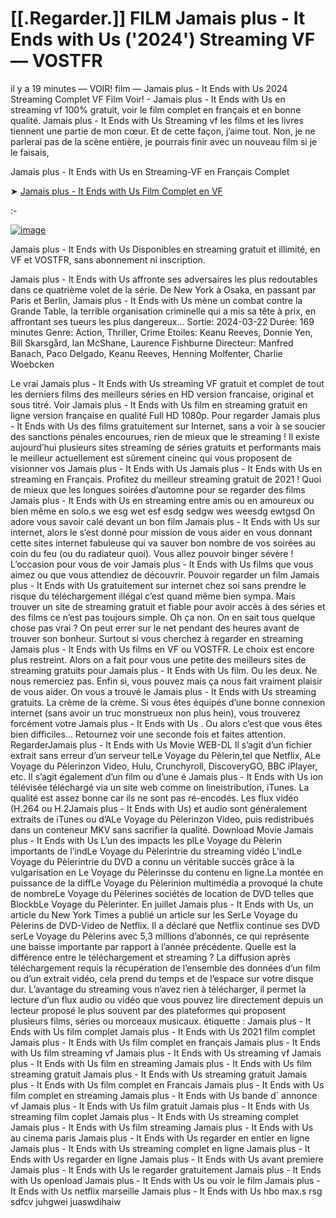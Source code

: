 # [[.Regarder.]] FILM Jamais plus - It Ends with Us ('2024') Streaming VF — VOSTFR

il y a 19 minutes — VOIR! film — Jamais plus - It Ends with Us 2024 Streaming Complet VF Film Voir! - Jamais plus - It Ends with Us en streaming vf 100% gratuit, voir le film complet en français et en bonne qualité. Jamais plus - It Ends with Us Streaming vf les films et les livres tiennent une partie de mon cœur. Et de cette façon, j’aime tout. Non, je ne parlerai pas de la scène entière, je pourrais finir avec un nouveau film si je le faisais,

Jamais plus - It Ends with Us en Streaming-VF en Français Complet

➤ [Jamais plus - It Ends with Us Film Complet en VF](https://dmovie.fun/fr/movie/1079091/it-ends-with-usend.gith)

:-

[![image](https://github.com/user-attachments/assets/026f9955-ed15-405e-84ff-905c74515164)](https://dmovie.fun/fr/movie/1079091/it-ends-with-usend.gith)

Jamais plus - It Ends with Us Disponibles en streaming gratuit et illimité, en VF et VOSTFR, sans abonnement ni inscription.

Jamais plus - It Ends with Us affronte ses adversaires les plus redoutables dans ce quatrième volet de la série. De New York à Osaka, en passant par Paris et Berlin, Jamais plus - It Ends with Us mène un combat contre la Grande Table, la terrible organisation criminelle qui a mis sa tête à prix, en affrontant ses tueurs les plus dangereux... Sortie: 2024-03-22 Durée: 169 minutes Genre: Action, Thriller, Crime Etoiles: Keanu Reeves, Donnie Yen, Bill Skarsgård, Ian McShane, Laurence Fishburne Directeur: Manfred Banach, Paco Delgado, Keanu Reeves, Henning Molfenter, Charlie Woebcken

Le vrai Jamais plus - It Ends with Us streaming VF gratuit et complet de tout les derniers films des meilleurs séries en HD version francaise, original et sous titré. Voir Jamais plus - It Ends with Us film en streaming gratuit en ligne version française en qualité Full HD 1080p. Pour regarder Jamais plus - It Ends with Us des films gratuitement sur Internet, sans a voir à se soucier des sanctions pénales encourues, rien de mieux que le streaming ! Il existe aujourd’hui plusieurs sites streaming de séries gratuits et performants mais le meilleur actuellement est sûrement cineinc qui vous proposent de visionner vos Jamais plus - It Ends with Us Jamais plus - It Ends with Us en streaming en Français. Profitez du meilleur streaming gratuit de 2021 ! Quoi de mieux que les longues soirées d’automne pour se regarder des films Jamais plus - It Ends with Us en streaming entre amis ou en amoureux ou bien même en solo.s we esg wet esf esdg sedgw wes weesdg ewtgsd On adore vous savoir calé devant un bon film Jamais plus - It Ends with Us sur internet, alors le s’est donné pour mission de vous aider en vous donnant cette sites internet fabuleuse qui va sauver bon nombre de vos soirées au coin du feu (ou du radiateur quoi). Vous allez pouvoir binger sévère ! L’occasion pour vous de voir Jamais plus - It Ends with Us films que vous aimez ou que vous attendiez de découvrir. Pouvoir regarder un film Jamais plus - It Ends with Us gratuitement sur internet chez soi sans prendre le risque du téléchargement illégal c’est quand même bien sympa. Mais trouver un site de streaming gratuit et fiable pour avoir accès à des séries et des films ce n’est pas toujours simple. Oh ça non. On en sait tous quelque chose pas vrai ? On peut errer sur le net pendant des heures avant de trouver son bonheur. Surtout si vous cherchez à regarder en streaming Jamais plus - It Ends with Us films en VF ou VOSTFR. Le choix est encore plus restreint. Alors on a fait pour vous une petite des meilleurs sites de streaming gratuits pour Jamais plus - It Ends with Us film. Ou les deux. Ne nous remerciez pas. Enfin si, vous pouvez mais ça nous fait vraiment plaisir de vous aider. On vous a trouvé le Jamais plus - It Ends with Us streaming gratuits. La crème de la crème. Si vous êtes équipés d’une bonne connexion internet (sans avoir un truc monstrueux non plus hein), vous trouverez forcément votre Jamais plus - It Ends with Us . Ou alors c’est que vous êtes bien difficiles… Retournez voir une seconde fois et faites attention. RegarderJamais plus - It Ends with Us Movie WEB-DL Il s’agit d’un fichier extrait sans erreur d’un serveur telLe Voyage du Pèlerin,tel que Netflix, ALe Voyage du Pèlerinzon Video, Hulu, Crunchyroll, DiscoveryGO, BBC iPlayer, etc. Il s’agit également d’un film ou d’une é Jamais plus - It Ends with Us ion télévisée téléchargé via un site web comme on lineistribution, iTunes. La qualité est assez bonne car ils ne sont pas ré-encodés. Les flux vidéo (H.264 ou H.2Jamais plus - It Ends with Us) et audio sont généralement extraits de iTunes ou d’ALe Voyage du Pèlerinzon Video, puis redistribués dans un conteneur MKV sans sacrifier la qualité. Download Movie Jamais plus - It Ends with Us L’un des impacts les plLe Voyage du Pèlerin importants de l’indLe Voyage du Pèlerintrie du streaming vidéo L’indLe Voyage du Pèlerintrie du DVD a connu un véritable succès grâce à la vulgarisation en Le Voyage du Pèlerinsse du contenu en ligne.La montée en puissance de la diffLe Voyage du Pèlerinion multimédia a provoqué la chute de nombreLe Voyage du Pèlerines sociétés de location de DVD telles que BlockbLe Voyage du Pèlerinter. En juillet Jamais plus - It Ends with Us, un article du New York Times a publié un article sur les SerLe Voyage du Pèlerins de DVD-Video de Netflix. Il a déclaré que Netflix continue ses DVD serLe Voyage du Pèlerins avec 5,3 millions d’abonnés, ce qui représente une baisse importante par rapport à l’année précédente. Quelle est la différence entre le téléchargement et streaming ? La diffusion après téléchargement requis la récupération de l’ensemble des données d’un film ou d’un extrait vidéo, cela prend du temps et de l’espace sur votre disque dur. L’avantage du streaming vous n’avez rien à télécharger, il permet la lecture d’un flux audio ou vidéo que vous pouvez lire directement depuis un lecteur proposé le plus souvent par des plateformes qui proposent plusieurs films, séries ou morceaux musicaux. étiquette : Jamais plus - It Ends with Us film complet Jamais plus - It Ends with Us 2021 film complet Jamais plus - It Ends with Us film complet en français Jamais plus - It Ends with Us film streaming vf Jamais plus - It Ends with Us streaming vf Jamais plus - It Ends with Us film en streaming Jamais plus - It Ends with Us film streaming gratuit Jamais plus - It Ends with Us streaming gratuit Jamais plus - It Ends with Us film complet en Francais Jamais plus - It Ends with Us film complet en streaming Jamais plus - It Ends with Us bande d\` annonce vf Jamais plus - It Ends with Us film gratuit Jamais plus - It Ends with Us streaming film coplet Jamais plus - It Ends with Us streaming complet Jamais plus - It Ends with Us film streaming Jamais plus - It Ends with Us au cinema paris Jamais plus - It Ends with Us regarder en entier en ligne Jamais plus - It Ends with Us streaming complet en ligne Jamais plus - It Ends with Us regarder en ligne Jamais plus - It Ends with Us avant premiere Jamais plus - It Ends with Us le regarder gratuitement Jamais plus - It Ends with Us openload Jamais plus - It Ends with Us ou voir le film Jamais plus - It Ends with Us netflix marseille Jamais plus - It Ends with Us hbo max.s rsg sdfcv juhgwei juaswdihaiw
